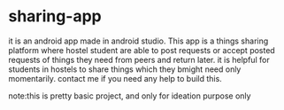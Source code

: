 # sharing-app
it is an android app made in android studio. This app is a things sharing platform where hostel student are able 
to post requests or accept posted requests of things they need from peers  and return later. it is helpful for students in hostels to share things which they bmight need only momentarily.
contact me if you need any help to build this.



note:this is pretty basic project, and only for ideation purpose only
